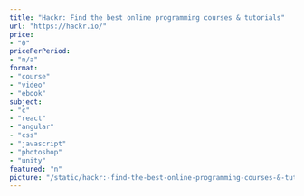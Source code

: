 ```yaml
---
title: "Hackr: Find the best online programming courses & tutorials"
url: "https://hackr.io/"
price: 
- "0"
pricePerPeriod: 
- "n/a"
format: 
- "course"
- "video"
- "ebook"
subject: 
- "c"
- "react"
- "angular"
- "css"
- "javascript"
- "photoshop"
- "unity"
featured: "n"
picture: "/static/hackr:-find-the-best-online-programming-courses-&-tutorials.png"
---
```


